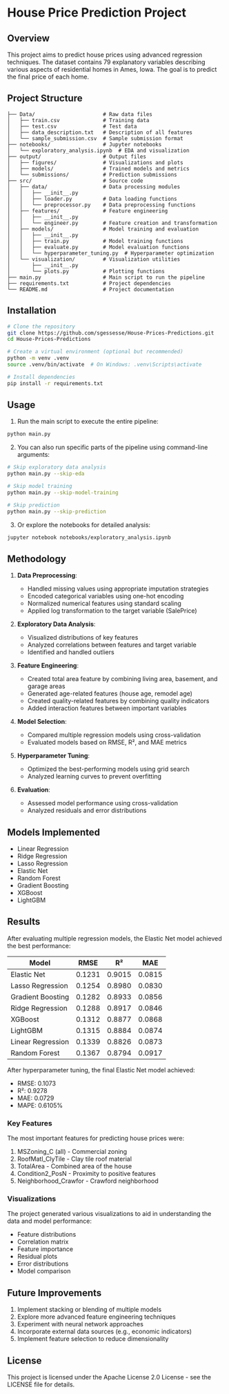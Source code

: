 # House Price Prediction Project

## Overview
This project aims to predict house prices using advanced regression techniques. The dataset contains 79 explanatory variables describing various aspects of residential homes in Ames, Iowa. The goal is to predict the final price of each home.

## Project Structure
```
├── Data/                      # Raw data files
│   ├── train.csv              # Training data
│   ├── test.csv               # Test data
│   ├── data_description.txt   # Description of all features
│   └── sample_submission.csv  # Sample submission format
├── notebooks/                 # Jupyter notebooks
│   └── exploratory_analysis.ipynb  # EDA and visualization
├── output/                    # Output files
│   ├── figures/               # Visualizations and plots
│   ├── models/                # Trained models and metrics
│   └── submissions/           # Prediction submissions
├── src/                       # Source code
│   ├── data/                  # Data processing modules
│   │   ├── __init__.py
│   │   ├── loader.py          # Data loading functions
│   │   └── preprocessor.py    # Data preprocessing functions
│   ├── features/              # Feature engineering
│   │   ├── __init__.py
│   │   └── engineer.py        # Feature creation and transformation
│   ├── models/                # Model training and evaluation
│   │   ├── __init__.py
│   │   ├── train.py           # Model training functions
│   │   ├── evaluate.py        # Model evaluation functions
│   │   └── hyperparameter_tuning.py  # Hyperparameter optimization
│   └── visualization/         # Visualization utilities
│       ├── __init__.py
│       └── plots.py           # Plotting functions
├── main.py                    # Main script to run the pipeline
├── requirements.txt           # Project dependencies
└── README.md                  # Project documentation
```

## Installation
```bash
# Clone the repository
git clone https://github.com/sgessesse/House-Prices-Predictions.git
cd House-Prices-Predictions

# Create a virtual environment (optional but recommended)
python -m venv .venv
source .venv/bin/activate  # On Windows: .venv\Scripts\activate

# Install dependencies
pip install -r requirements.txt
```

## Usage
1. Run the main script to execute the entire pipeline:
```bash
python main.py
```

2. You can also run specific parts of the pipeline using command-line arguments:
```bash
# Skip exploratory data analysis
python main.py --skip-eda

# Skip model training
python main.py --skip-model-training

# Skip prediction
python main.py --skip-prediction
```

3. Or explore the notebooks for detailed analysis:
```bash
jupyter notebook notebooks/exploratory_analysis.ipynb
```

## Methodology
1. **Data Preprocessing**: 
   - Handled missing values using appropriate imputation strategies
   - Encoded categorical variables using one-hot encoding
   - Normalized numerical features using standard scaling
   - Applied log transformation to the target variable (SalePrice)

2. **Exploratory Data Analysis**: 
   - Visualized distributions of key features
   - Analyzed correlations between features and target variable
   - Identified and handled outliers

3. **Feature Engineering**: 
   - Created total area feature by combining living area, basement, and garage areas
   - Generated age-related features (house age, remodel age)
   - Created quality-related features by combining quality indicators
   - Added interaction features between important variables

4. **Model Selection**: 
   - Compared multiple regression models using cross-validation
   - Evaluated models based on RMSE, R², and MAE metrics

5. **Hyperparameter Tuning**: 
   - Optimized the best-performing models using grid search
   - Analyzed learning curves to prevent overfitting

6. **Evaluation**: 
   - Assessed model performance using cross-validation
   - Analyzed residuals and error distributions

## Models Implemented
- Linear Regression
- Ridge Regression
- Lasso Regression
- Elastic Net
- Random Forest
- Gradient Boosting
- XGBoost
- LightGBM

## Results
After evaluating multiple regression models, the Elastic Net model achieved the best performance:

| Model | RMSE | R² | MAE |
|-------|------|----|----|
| Elastic Net | 0.1231 | 0.9015 | 0.0815 |
| Lasso Regression | 0.1254 | 0.8980 | 0.0830 |
| Gradient Boosting | 0.1282 | 0.8933 | 0.0856 |
| Ridge Regression | 0.1288 | 0.8917 | 0.0846 |
| XGBoost | 0.1312 | 0.8877 | 0.0868 |
| LightGBM | 0.1315 | 0.8884 | 0.0874 |
| Linear Regression | 0.1339 | 0.8826 | 0.0873 |
| Random Forest | 0.1367 | 0.8794 | 0.0917 |

After hyperparameter tuning, the final Elastic Net model achieved:
- RMSE: 0.1073
- R²: 0.9278
- MAE: 0.0729
- MAPE: 0.6105%

### Key Features
The most important features for predicting house prices were:
1. MSZoning_C (all) - Commercial zoning
2. RoofMatl_ClyTile - Clay tile roof material
3. TotalArea - Combined area of the house
4. Condition2_PosN - Proximity to positive features
5. Neighborhood_Crawfor - Crawford neighborhood

### Visualizations
The project generated various visualizations to aid in understanding the data and model performance:
- Feature distributions
- Correlation matrix
- Feature importance
- Residual plots
- Error distributions
- Model comparison

## Future Improvements
1. Implement stacking or blending of multiple models
2. Explore more advanced feature engineering techniques
3. Experiment with neural network approaches
4. Incorporate external data sources (e.g., economic indicators)
5. Implement feature selection to reduce dimensionality

## License
This project is licensed under the Apache License 2.0 License - see the LICENSE file for details. 